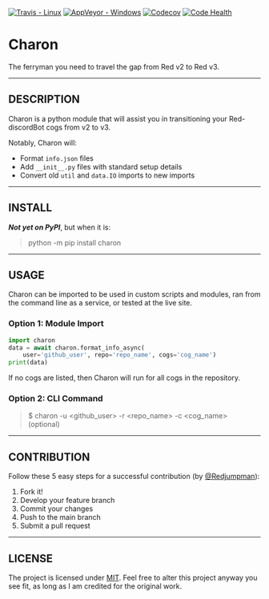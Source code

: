 [![Travis - Linux](https://img.shields.io/travis/gannon93/Charon.svg?label=Linux%20Status)](https://travis-ci.org/gannon93/Charon) [![AppVeyor - Windows](https://img.shields.io/appveyor/ci/Gannon93/Charon.svg?label=Windows%20Status)](https://ci.appveyor.com/project/Gannon93/Charon) [![Codecov](https://img.shields.io/codecov/c/github/gannon93/Charon.svg?label=Coverage)](https://codecov.io/github/gannon93/Charon?branch=master) [![Code Health](https://landscape.io/github/gannon93/Charon/master/landscape.svg?style=flat&label=Health)](https://landscape.io/github/gannon93/Charon/master)  

# Charon
The ferryman you need to travel the gap from Red v2 to Red v3.

---

## DESCRIPTION

Charon is a python module that will assist you in transitioning your Red-discordBot cogs from v2 to v3.

Notably, Charon will:

- Format `info.json` files
- Add `__init__.py` files with standard setup details
- Convert old `util` and `data.IO` imports to new imports

---

## INSTALL

_**Not yet on PyPI**_, but when it is:

> python -m pip install charon

---

## USAGE

Charon can be imported to be used in custom scripts and modules, ran from the command line as a service, or tested at the live site.

### Option 1: Module Import

```python
import charon  
data = await charon.format_info_async(  
    user='github_user', repo='repo_name', cogs='cog_name')
print(data)
```

If no cogs are listed, then Charon will run for all cogs in the repository.

### Option 2: CLI Command

> $ charon -u <github_user> -r <repo_name> -c <cog_name> (optional)

---

## CONTRIBUTION

Follow these 5 easy steps for a successful contribution (by [@Redjumpman](https://github.com/Redjumpman)):

  1. Fork it!
  2. Develop your feature branch
  3. Commit your changes
  4. Push to the main branch
  5. Submit a pull request

---

## LICENSE

The project is licensed under [MIT](https://github.com/gannon93/gkit_cogs/blob/master/LICENSE). Feel free to alter this project anyway you see fit, as long as I am credited for the original work.
